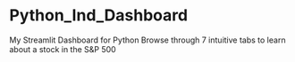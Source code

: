 # Python_Ind_Dashboard
My Streamlit Dashboard for Python
Browse through 7 intuitive tabs to learn about a stock in the S&P 500
